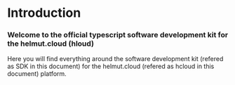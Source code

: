 # Introduction

### Welcome to the official typescript software development kit for the helmut.cloud (hloud) 

Here you will find everything around the software development kit (refered as SDK in this document) for the helmut.cloud (refered as hcloud in this document) platform.


